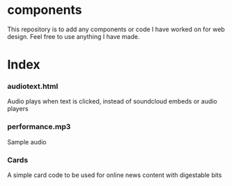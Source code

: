 # components

This repository is to add any components or code I have worked on for web design. Feel free to use anything I have made.

<h1>Index</h1>
<h3>audiotext.html</h3> Audio plays when text is clicked, instead of soundcloud embeds or audio players
<h3>performance.mp3</h3> Sample audio
<h3>Cards</h3> A simple card code to be used for online news content with digestable bits
